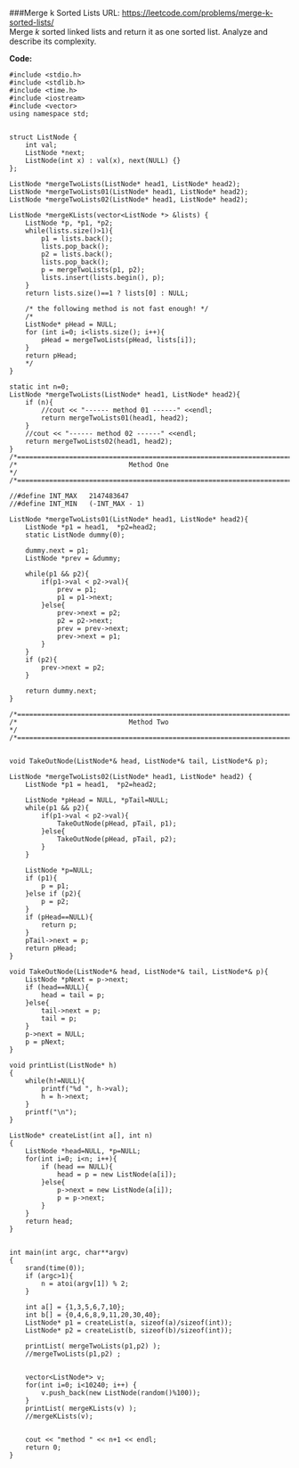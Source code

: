 ###Merge k Sorted Lists
URL: https://leetcode.com/problems/merge-k-sorted-lists/</br>
Merge _k_ sorted linked lists and return it as one sorted list. Analyze and describe its complexity.

__Code:__

	#include <stdio.h>
	#include <stdlib.h>
	#include <time.h>
	#include <iostream>
	#include <vector>
	using namespace std;


	struct ListNode {
	    int val;
	    ListNode *next;
	    ListNode(int x) : val(x), next(NULL) {}
	};

	ListNode *mergeTwoLists(ListNode* head1, ListNode* head2);
	ListNode *mergeTwoLists01(ListNode* head1, ListNode* head2);
	ListNode *mergeTwoLists02(ListNode* head1, ListNode* head2);

	ListNode *mergeKLists(vector<ListNode *> &lists) {
	    ListNode *p, *p1, *p2;
	    while(lists.size()>1){
	        p1 = lists.back();    
	        lists.pop_back();
	        p2 = lists.back();    
	        lists.pop_back();
	        p = mergeTwoLists(p1, p2);
	        lists.insert(lists.begin(), p);
	    }
	    return lists.size()==1 ? lists[0] : NULL;

	    /* the following method is not fast enough! */
	    /*
	    ListNode* pHead = NULL;
	    for (int i=0; i<lists.size(); i++){
	        pHead = mergeTwoLists(pHead, lists[i]);
	    }
	    return pHead;
	    */
	}

	static int n=0;
	ListNode *mergeTwoLists(ListNode* head1, ListNode* head2){
	    if (n){
	        //cout << "------ method 01 ------" <<endl;
	        return mergeTwoLists01(head1, head2);
	    }
	    //cout << "------ method 02 ------" <<endl;
	    return mergeTwoLists02(head1, head2);
	}
	/*======================================================================*/
	/*                            Method One                                */
	/*======================================================================*/

	//#define INT_MAX   2147483647
	//#define INT_MIN   (-INT_MAX - 1)

	ListNode *mergeTwoLists01(ListNode* head1, ListNode* head2){
	    ListNode *p1 = head1,  *p2=head2;
	    static ListNode dummy(0);

	    dummy.next = p1;
	    ListNode *prev = &dummy;

	    while(p1 && p2){
	        if(p1->val < p2->val){
	            prev = p1;
	            p1 = p1->next;
	        }else{
	            prev->next = p2;
	            p2 = p2->next;
	            prev = prev->next;
	            prev->next = p1;
	        }
	    }
	    if (p2){
	        prev->next = p2;
	    }

	    return dummy.next;
	}

	/*======================================================================*/
	/*                            Method Two                                */
	/*======================================================================*/


	void TakeOutNode(ListNode*& head, ListNode*& tail, ListNode*& p);

	ListNode *mergeTwoLists02(ListNode* head1, ListNode* head2) {
	    ListNode *p1 = head1,  *p2=head2;

	    ListNode *pHead = NULL, *pTail=NULL;
	    while(p1 && p2){
	        if(p1->val < p2->val){
	            TakeOutNode(pHead, pTail, p1);
	        }else{
	            TakeOutNode(pHead, pTail, p2);
	        }
	    }

	    ListNode *p=NULL;
	    if (p1){
	        p = p1;
	    }else if (p2){
	        p = p2;
	    }
	    if (pHead==NULL){
	        return p;
	    }
	    pTail->next = p;
	    return pHead;
	}

	void TakeOutNode(ListNode*& head, ListNode*& tail, ListNode*& p){
	    ListNode *pNext = p->next;
	    if (head==NULL){
	        head = tail = p;
	    }else{
	        tail->next = p;
	        tail = p;
	    }
	    p->next = NULL;
	    p = pNext;
	}

	void printList(ListNode* h)
	{
	    while(h!=NULL){
	        printf("%d ", h->val);
	        h = h->next;
	    }
	    printf("\n");
	}

	ListNode* createList(int a[], int n)
	{
	    ListNode *head=NULL, *p=NULL;
	    for(int i=0; i<n; i++){
	        if (head == NULL){
	            head = p = new ListNode(a[i]);
	        }else{
	            p->next = new ListNode(a[i]);
	            p = p->next;
	        }
	    }
	    return head;
	}


	int main(int argc, char**argv)
	{
	    srand(time(0));
	    if (argc>1){
	        n = atoi(argv[1]) % 2;
	    }

	    int a[] = {1,3,5,6,7,10};
	    int b[] = {0,4,6,8,9,11,20,30,40};
	    ListNode* p1 = createList(a, sizeof(a)/sizeof(int));
	    ListNode* p2 = createList(b, sizeof(b)/sizeof(int));

	    printList( mergeTwoLists(p1,p2) );
	    //mergeTwoLists(p1,p2) ;


	    vector<ListNode*> v;
	    for(int i=0; i<10240; i++) {
	        v.push_back(new ListNode(random()%100));
	    }
	    printList( mergeKLists(v) );
	    //mergeKLists(v);


	    cout << "method " << n+1 << endl;
	    return 0;
	}